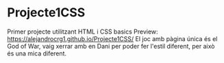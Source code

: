 # Projecte1CSS
Primer projecte utilitzant HTML i CSS basics
Preview: https://alejandrocrg1.github.io/Projecte1CSS/
El joc amb pàgina única és el God of War, vaig xerrar amb en Dani per poder fer l'estil diferent,
per això és una mica diferent.
